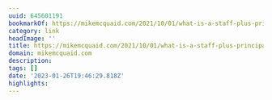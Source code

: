 ```yaml
---
uuid: 645601191
bookmarkOf: https://mikemcquaid.com/2021/10/01/what-is-a-staff-plus-principal-engineer/
category: link
headImage: ''
title: https://mikemcquaid.com/2021/10/01/what-is-a-staff-plus-principal-engineer/
domain: mikemcquaid.com
description:
tags: []
date: '2023-01-26T19:46:29.818Z'
highlights:
---
```



